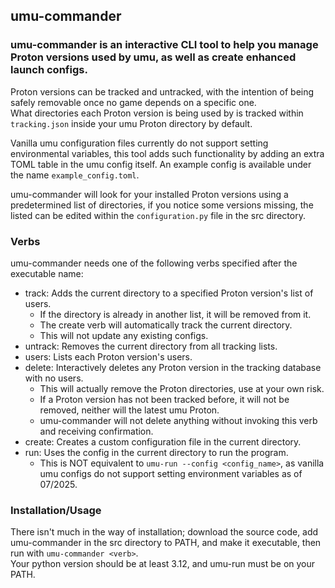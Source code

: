 ## umu-commander
### umu-commander is an interactive CLI tool to help you manage Proton versions used by umu, as well as create enhanced launch configs.

Proton versions can be tracked and untracked, with the intention of being safely removable once no game depends on a specific one.\
What directories each Proton version is being used by is tracked within `tracking.json` inside your umu Proton directory by default.

Vanilla umu configuration files currently do not support setting environmental variables, this tool adds such functionality by adding an extra TOML table in the umu config itself. An example config is available under the name `example_config.toml`.

umu-commander will look for your installed Proton versions using a predetermined list of directories, if you notice some versions missing, the listed can be edited within the `configuration.py` file in the src directory.

### Verbs
umu-commander needs one of the following verbs specified after the executable name:
* track: Adds the current directory to a specified Proton version's list of users.
  * If the directory is already in another list, it will be removed from it.
  * The create verb will automatically track the current directory.
  * This will not update any existing configs.
* untrack:  Removes the current directory from all tracking lists.
* users: Lists each Proton version's users.
* delete: Interactively deletes any Proton version in the tracking database with no users.
  * This will actually remove the Proton directories, use at your own risk.
  * If a Proton version has not been tracked before, it will not be removed, neither will the latest umu Proton.
  * umu-commander will not delete anything without invoking this verb and receiving confirmation.
* create: Creates a custom configuration file in the current directory.
* run: Uses the config in the current directory to run the program.
  * This is NOT equivalent to `umu-run --config <config_name>`, as vanilla umu configs do not support setting environment variables as of 07/2025.
  
### Installation/Usage
There isn't much in the way of installation; download the source code, add umu-commander in the src directory to PATH, and make it executable, then run with `umu-commander <verb>`. \
Your python version should be at least 3.12, and umu-run must be on your PATH.